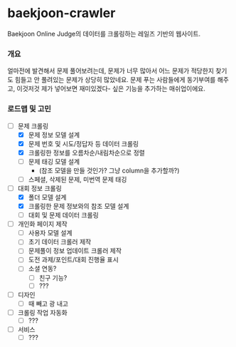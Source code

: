 # baekjoon-crawler

Baekjoon Online Judge의 데이터를 크롤링하는 레일즈 기반의 웹사이트.

### 개요

얼마전에 발견해서 문제 풀어보려는데, 문제가 너무 많아서 어느 문제가 적당한지 찾기도 힘들고 안 풀려있는 문제가 상당히 많았네요. 문제 푸는 사람들에게 동기부여를 해주고, 이것저것 제가 넣어보면 재미있겠다- 싶은 기능을 추가하는 매쉬업이에요.

### 로드맵 및 고민
- [ ] 문제 크롤링
  - [x] 문제 정보 모델 설계
  - [x] 문제 번호 및 시도/정답자 등 데이터 크롤링
  - [x] 크롤링한 정보를 오름차순/내림차순으로 정렬
  - [ ] 문제 태깅 모델 설계
    - (참조 모델을 만들 것인가? 그냥 column을 추가할까?)
  - [ ] 스페셜, 삭제된 문제, 미번역 문제 태깅

- [ ] 대회 정보 크롤링
  - [x] 폴더 모델 설계
  - [x] 크롤링한 문제 정보와의 참조 모델 설계
  - [ ] 대회 및 문제 데이터 크롤링

- [ ] 개인화 페이지 제작
  - [ ] 사용자 모델 설계
  - [ ] 초기 데이터 크롤러 제작
  - [ ] 문제풀이 정보 업데이트 크롤러 제작
  - [ ] 도전 과제/포인트/대회 진행율 표시
  - [ ] 소셜 연동?
    - [ ] 친구 기능?
    - [ ] ???

- [ ] 디자인
  - [ ] 때 빼고 광 내고

- [ ] 크롤링 작업 자동화
  - [ ] ???

- [ ] 서비스
  - [ ] ???
